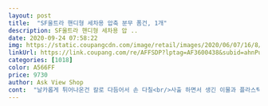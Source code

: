 ```yaml
---
layout: post 
title:  "SF울트라 핸디형 세차용 압축 분무 폼건, 1개" 
description: SF울트라 핸디형 세차용 압 ..
date: 2020-09-24 07:58:22 
img: https://static.coupangcdn.com/image/retail/images/2020/06/07/16/8/aaba783e-0470-43b6-ad8f-4529176f561b.jpg 
linkUrl: https://link.coupang.com/re/AFFSDP?lptag=AF3600438&subid=ahnPublicAsk&pageKey=1672642064&itemId=2849665501&vendorItemId=70839005200&traceid=V0-113-2af8e538f19a44e3 
categories: [1018] 
color: A566FF 
price: 9730 
author: Ask View Shop 
cont:  "날카롭게 튀어나온건 칼로 다듬어서 손 다칠<br/>사출 하면서 생긴 이물과 플라스틱 똥이 ㅎㅎ<br/>새거인듯 새거 아닌 느낌,,<br/>안쪽에 습기가 왜 차있는지 모르겠다... <br/><br/>위험을 줄였습니다.<br/><br/>일단 받아서 물 조금 넣고 테스트하니<br/>잘 나오는... <br/>.<br/> 근데 펌프질은 역시나 귀찮음^^<br/>저는 프리워시 약품을 차량에 도포용으로 구매했기 때문에 문제없이 사용중입니다.<br/><br/>제품의 마감이 좀 부실해서 여기저기<br/>큰 용량 맘에 들지만<br/>폼을 뿌릴수 있는 정도로 발사가 되지 않는듯.<br/><br/>" 
---
```

